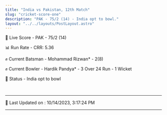 ```yaml
---
title: "India vs Pakistan, 12th Match"
slug: "cricket-score-one"
description: "PAK - 75/2 (14) - India opt to bowl."
layout: "../../layouts/PostLayout.astro"
---
```


🔴 Live Score - PAK - 75/2 (14)  

📊 Run Rate - CRR: 5.36  

✊ Current Batsman - Mohammad Rizwan* - 2(8)  

✊ Current Bowler - Hardik Pandya* - 3 Over 24 Run - 1 Wicket  

📑 Status - India opt to bowl

<br />

***

📝 Last Updated on : 10/14/2023, 3:17:24 PM

***

